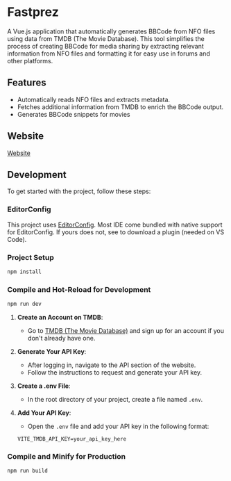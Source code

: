 
# Fastprez

A Vue.js application that automatically generates BBCode from NFO files using data from TMDB (The Movie Database). This tool simplifies the process of creating BBCode for media sharing by extracting relevant information from NFO files and formatting it for easy use in forums and other platforms.

## Features

- Automatically reads NFO files and extracts metadata.
- Fetches additional information from TMDB to enrich the BBCode output.
- Generates BBCode snippets for movies

## Website

[Website](https://quick-media-craft.onrender.com/)

## Development

To get started with the project, follow these steps:

### EditorConfig

This project uses [EditorConfig](https://editorconfig.org). Most IDE come bundled with native support for EditorConfig. If yours does not, see to download a plugin (needed on VS Code).

### Project Setup

```sh
npm install
```

### Compile and Hot-Reload for Development

```sh
npm run dev
```
1. **Create an Account on TMDB**:
   - Go to [TMDB (The Movie Database)](https://www.themoviedb.org/) and sign up for an account if you don't already have one.

2. **Generate Your API Key**:
   - After logging in, navigate to the API section of the website.
   - Follow the instructions to request and generate your API key.

3. **Create a .env File**:
   - In the root directory of your project, create a file named `.env`.

4. **Add Your API Key**:
   - Open the `.env` file and add your API key in the following format:

   ```plaintext
   VITE_TMDB_API_KEY=your_api_key_here

### Compile and Minify for Production

```sh
npm run build
```
